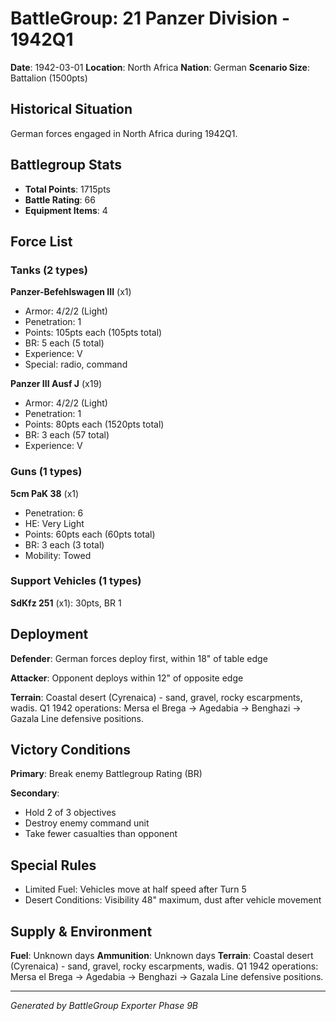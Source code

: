 # BattleGroup: 21 Panzer Division - 1942Q1

**Date**: 1942-03-01
**Location**: North Africa
**Nation**: German
**Scenario Size**: Battalion (1500pts)

## Historical Situation

German forces engaged in North Africa during 1942Q1.

## Battlegroup Stats

- **Total Points**: 1715pts
- **Battle Rating**: 66
- **Equipment Items**: 4

## Force List

### Tanks (2 types)

**Panzer-Befehlswagen III** (x1)
- Armor: 4/2/2 (Light)
- Penetration: 1
- Points: 105pts each (105pts total)
- BR: 5 each (5 total)
- Experience: V
- Special: radio, command

**Panzer III Ausf J** (x19)
- Armor: 4/2/2 (Light)
- Penetration: 1
- Points: 80pts each (1520pts total)
- BR: 3 each (57 total)
- Experience: V

### Guns (1 types)

**5cm PaK 38** (x1)
- Penetration: 6
- HE: Very Light
- Points: 60pts each (60pts total)
- BR: 3 each (3 total)
- Mobility: Towed

### Support Vehicles (1 types)

**SdKfz 251** (x1): 30pts, BR 1

## Deployment

**Defender**: German forces deploy first, within 18" of table edge

**Attacker**: Opponent deploys within 12" of opposite edge

**Terrain**: Coastal desert (Cyrenaica) - sand, gravel, rocky escarpments, wadis. Q1 1942 operations: Mersa el Brega → Agedabia → Benghazi → Gazala Line defensive positions.

## Victory Conditions

**Primary**: Break enemy Battlegroup Rating (BR)

**Secondary**:
- Hold 2 of 3 objectives
- Destroy enemy command unit
- Take fewer casualties than opponent

## Special Rules

- Limited Fuel: Vehicles move at half speed after Turn 5
- Desert Conditions: Visibility 48" maximum, dust after vehicle movement

## Supply & Environment

**Fuel**: Unknown days
**Ammunition**: Unknown days
**Terrain**: Coastal desert (Cyrenaica) - sand, gravel, rocky escarpments, wadis. Q1 1942 operations: Mersa el Brega → Agedabia → Benghazi → Gazala Line defensive positions.

---

*Generated by BattleGroup Exporter Phase 9B*
